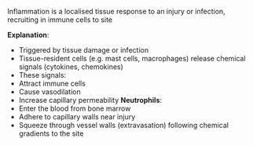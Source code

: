 Inflammation is a localised tissue response to an injury or infection, recruiting in immune cells to site

**Explanation**:
- Triggered by tissue damage or infection
- Tissue-resident cells (e.g. mast cells, macrophages) release chemical signals (cytokines, chemokines)
- These signals:
- Attract immune cells
- Cause vasodilation
- Increase capillary permeability
 **Neutrophils**:
- Enter the blood from bone marrow
- Adhere to capillary walls near injury
- Squeeze through vessel walls (extravasation) following chemical gradients to the site

